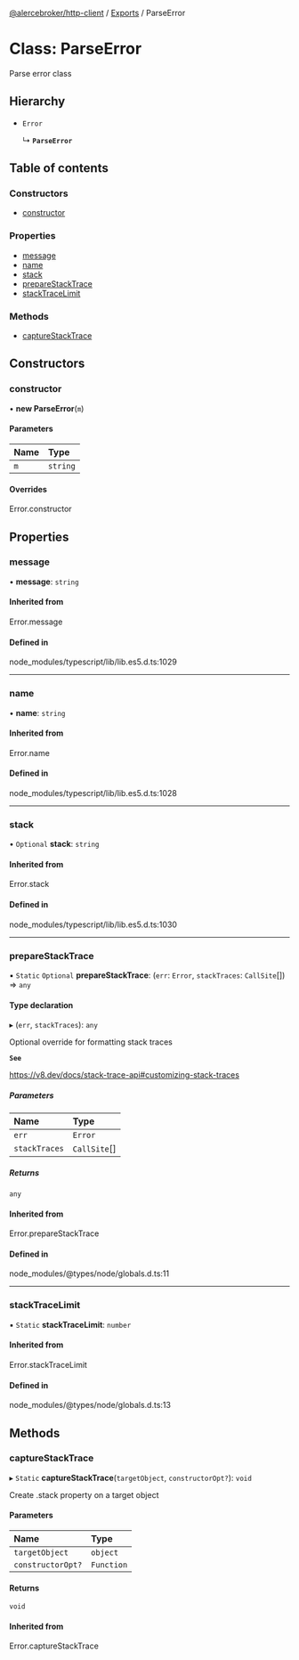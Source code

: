 [@alercebroker/http-client](../README.md) / [Exports](../modules.md) / ParseError

# Class: ParseError

Parse error class

## Hierarchy

- `Error`

  ↳ **`ParseError`**

## Table of contents

### Constructors

- [constructor](ParseError.md#constructor)

### Properties

- [message](ParseError.md#message)
- [name](ParseError.md#name)
- [stack](ParseError.md#stack)
- [prepareStackTrace](ParseError.md#preparestacktrace)
- [stackTraceLimit](ParseError.md#stacktracelimit)

### Methods

- [captureStackTrace](ParseError.md#capturestacktrace)

## Constructors

### constructor

• **new ParseError**(`m`)

#### Parameters

| Name | Type |
| :------ | :------ |
| `m` | `string` |

#### Overrides

Error.constructor

## Properties

### message

• **message**: `string`

#### Inherited from

Error.message

#### Defined in

node_modules/typescript/lib/lib.es5.d.ts:1029

___

### name

• **name**: `string`

#### Inherited from

Error.name

#### Defined in

node_modules/typescript/lib/lib.es5.d.ts:1028

___

### stack

• `Optional` **stack**: `string`

#### Inherited from

Error.stack

#### Defined in

node_modules/typescript/lib/lib.es5.d.ts:1030

___

### prepareStackTrace

▪ `Static` `Optional` **prepareStackTrace**: (`err`: `Error`, `stackTraces`: `CallSite`[]) => `any`

#### Type declaration

▸ (`err`, `stackTraces`): `any`

Optional override for formatting stack traces

**`See`**

https://v8.dev/docs/stack-trace-api#customizing-stack-traces

##### Parameters

| Name | Type |
| :------ | :------ |
| `err` | `Error` |
| `stackTraces` | `CallSite`[] |

##### Returns

`any`

#### Inherited from

Error.prepareStackTrace

#### Defined in

node_modules/@types/node/globals.d.ts:11

___

### stackTraceLimit

▪ `Static` **stackTraceLimit**: `number`

#### Inherited from

Error.stackTraceLimit

#### Defined in

node_modules/@types/node/globals.d.ts:13

## Methods

### captureStackTrace

▸ `Static` **captureStackTrace**(`targetObject`, `constructorOpt?`): `void`

Create .stack property on a target object

#### Parameters

| Name | Type |
| :------ | :------ |
| `targetObject` | `object` |
| `constructorOpt?` | `Function` |

#### Returns

`void`

#### Inherited from

Error.captureStackTrace

